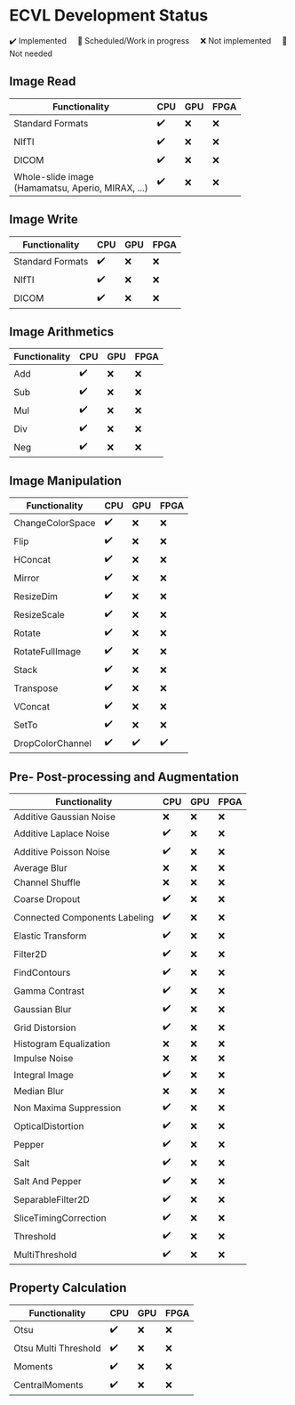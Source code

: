 
# ECVL Development Status

:heavy_check_mark: Implemented &nbsp; &nbsp; :large_blue_circle: Scheduled/Work in progress &nbsp; &nbsp; :x: Not implemented &nbsp; &nbsp; :no_entry_sign: Not needed

## Image Read
| Functionality | CPU | GPU | FPGA |
|--|--|--|--|
| Standard Formats | :heavy_check_mark: | :x: | :x: |
| NIfTI | :heavy_check_mark: | :x: | :x: |
| DICOM | :heavy_check_mark: | :x: | :x: |
| Whole-slide image <br>(Hamamatsu, Aperio, MIRAX, ...) | :heavy_check_mark: | :x: | :x: |

## Image Write
| Functionality | CPU | GPU | FPGA |
|--|--|--|--|
| Standard Formats | :heavy_check_mark: | :x: | :x: |
| NIfTI | :heavy_check_mark: | :x: | :x: |
| DICOM | :heavy_check_mark: | :x: | :x: |

## Image Arithmetics
| Functionality | CPU | GPU | FPGA |
|--|--|--|--|
| Add | :heavy_check_mark: | :x: | :x: |
| Sub | :heavy_check_mark: | :x: | :x: |
| Mul | :heavy_check_mark: | :x: | :x: |
| Div | :heavy_check_mark: | :x: | :x: |
| Neg | :heavy_check_mark: | :x: | :x: |

## Image Manipulation
| Functionality | CPU | GPU | FPGA |
|--|--|--|--|
| ChangeColorSpace | :heavy_check_mark: | :x: | :x: |
| Flip | :heavy_check_mark: | :x: | :x: |
| HConcat | :heavy_check_mark: | :x: | :x: |
| Mirror | :heavy_check_mark: | :x: | :x: |
| ResizeDim | :heavy_check_mark: | :x: | :x: |
| ResizeScale | :heavy_check_mark: | :x: | :x: |
| Rotate | :heavy_check_mark: | :x: | :x: |
| RotateFullImage | :heavy_check_mark: | :x: | :x: |
| Stack | :heavy_check_mark: | :x: | :x: |
| Transpose | :heavy_check_mark: | :x: | :x: |
| VConcat | :heavy_check_mark: | :x: | :x: |
| SetTo | :heavy_check_mark: | :x: | :x: |
| DropColorChannel | :heavy_check_mark: | :heavy_check_mark: | :heavy_check_mark: |

## Pre- Post-processing and Augmentation
| Functionality | CPU | GPU | FPGA |
|--|--|--|--|
| Additive Gaussian Noise | :x: | :x: | :x: |
| Additive Laplace Noise | :heavy_check_mark: | :x: | :x: |
| Additive Poisson Noise | :heavy_check_mark: | :x: | :x: |
| Average Blur | :x: | :x: | :x: |
| Channel Shuffle | :x: | :x: | :x: |
| Coarse Dropout | :heavy_check_mark: | :x: | :x: |
| Connected Components Labeling | :heavy_check_mark: | :x: | :x: |
| Elastic Transform | :heavy_check_mark: | :x: | :x: |
| Filter2D | :heavy_check_mark: | :x: | :x: |
| FindContours | :heavy_check_mark: | :x: | :x: |
| Gamma Contrast | :heavy_check_mark: | :x: | :x: |
| Gaussian Blur | :heavy_check_mark: | :x: | :x: |
| Grid Distorsion | :heavy_check_mark: | :x: | :x: |
| Histogram Equalization | :x: | :x: | :x: |
| Impulse Noise | :x: | :x: | :x: |
| Integral Image | :heavy_check_mark: | :x: | :x: |
| Median Blur | :x: | :x: | :x: |
| Non Maxima Suppression | :heavy_check_mark: | :x: | :x: |
| OpticalDistortion | :heavy_check_mark: | :x: | :x: |
| Pepper | :heavy_check_mark: | :x: | :x: |
| Salt | :heavy_check_mark: | :x: | :x: |
| Salt And Pepper | :heavy_check_mark: | :x: | :x: |
| SeparableFilter2D | :heavy_check_mark: | :x: | :x: |
| SliceTimingCorrection | :heavy_check_mark: | :x: | :x: |
| Threshold | :heavy_check_mark: | :x: | :x: |
| MultiThreshold | :heavy_check_mark: | :x: | :x: |

## Property Calculation 
| Functionality | CPU | GPU | FPGA |
|--|--|--|--|
| Otsu | :heavy_check_mark: | :x: | :x: |
| Otsu Multi Threshold | :heavy_check_mark: | :x: | :x: |
| Moments | :heavy_check_mark: | :x: | :x: |
| CentralMoments | :heavy_check_mark: | :x: | :x: |
